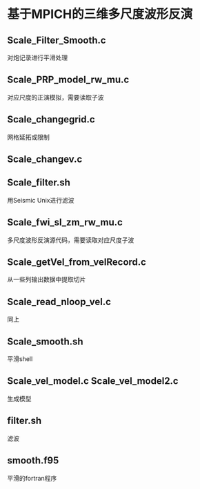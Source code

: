 # 基于MPICH的三维多尺度波形反演
## Scale_Filter_Smooth.c
对炮记录进行平滑处理
## Scale_PRP_model_rw_mu.c
对应尺度的正演模拟，需要读取子波
## Scale_changegrid.c
网格延拓或限制
## Scale_changev.c

## Scale_filter.sh
用Seismic Unix进行滤波
## Scale_fwi_sl_zm_rw_mu.c
多尺度波形反演源代码，需要读取对应尺度子波
## Scale_getVel_from_velRecord.c
从一些列输出数据中提取切片
## Scale_read_nloop_vel.c
同上
## Scale_smooth.sh
平滑shell
## Scale_vel_model.c Scale_vel_model2.c
生成模型
## filter.sh
滤波
## smooth.f95
平滑的fortran程序
